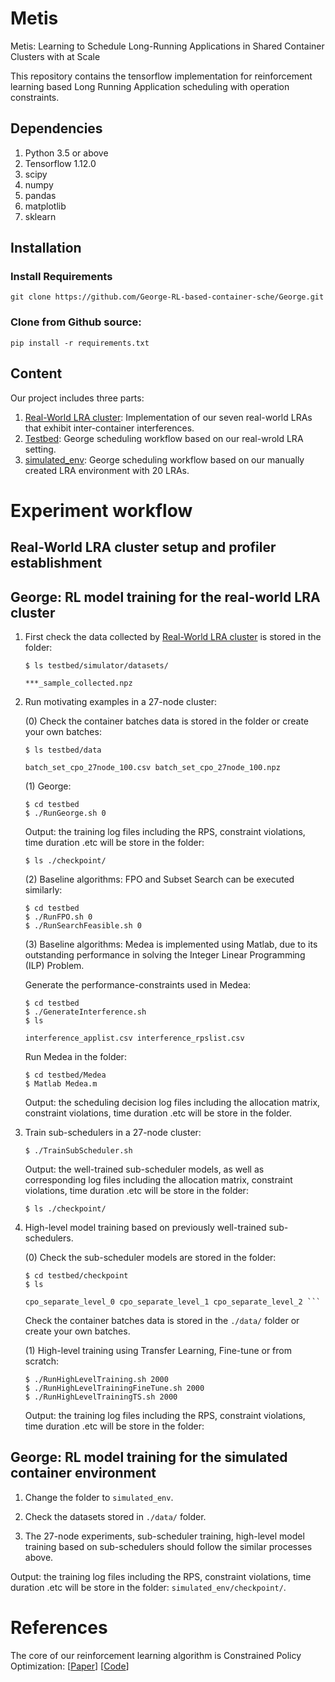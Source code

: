 Metis
====================
Metis: Learning to Schedule Long-Running Applications in Shared Container Clusters with at Scale


This repository contains the tensorflow implementation for reinforcement learning based Long Running Application scheduling with operation constraints. 



## Dependencies
1. Python 3.5 or above
2. Tensorflow 1.12.0
3. scipy
4. numpy
5. pandas
6. matplotlib
7. sklearn

## Installation
### Install Requirements
```
git clone https://github.com/George-RL-based-container-sche/George.git
```
### Clone from Github source:
```
pip install -r requirements.txt
```

## Content

Our project includes three parts: 
1. [Real-World LRA cluster](https://github.com/George-RL-based-container-sche/George/tree/master/testbed): Implementation of our seven real-world LRAs that exhibit inter-container interferences.
2. [Testbed](https://github.com/George-RL-based-container-sche/George/tree/master/testbed): George scheduling workflow based on our real-wrold LRA setting.
3. [simulated_env](https://github.com/George-RL-based-container-sche/George/tree/master/simulated_env): George scheduling workflow based on our manually created LRA environment with 20 LRAs.

# Experiment workflow

## Real-World LRA cluster setup and profiler establishment


## George: RL model training for the real-world LRA cluster

1. First check the data collected by [Real-World LRA cluster](https://github.com/George-RL-based-container-sche/George/tree/master/testbed) 
is stored in the folder:

    ```
    $ ls testbed/simulator/datasets/
    ```
    ```
    ***_sample_collected.npz 
    ```

2. Run motivating examples in a 27-node cluster:

   (0) Check the container batches data is stored in the folder or create your own batches:
    ```
    $ ls testbed/data
    ```
    ```
    batch_set_cpo_27node_100.csv batch_set_cpo_27node_100.npz 
    ```

   (1) George: 
    ```
    $ cd testbed
    $ ./RunGeorge.sh 0
    ```
    Output: the training log files including the RPS, constraint violations, time duration .etc will be store in the folder:
    ```
    $ ls ./checkpoint/
    ```
    
    (2) Baseline algorithms: FPO and Subset Search can be executed similarly:
    ```
    $ cd testbed
    $ ./RunFPO.sh 0
    $ ./RunSearchFeasible.sh 0
    ```
    
    (3) Baseline algorithms: Medea is implemented using Matlab, due to its outstanding performance in solving the Integer Linear Programming (ILP) Problem.
        
      Generate the performance-constraints used in Medea:
      
    ```
    $ cd testbed
    $ ./GenerateInterference.sh
    $ ls
    ```
    ```
    interference_applist.csv interference_rpslist.csv
    ```
    Run Medea in the folder:
    ```
    $ cd testbed/Medea
    $ Matlab Medea.m
    ```
    Output: the scheduling decision log files including the allocation matrix, constraint violations, time duration .etc will be store in the folder.

3. Train sub-schedulers in a 27-node cluster: 
    ```
    $ ./TrainSubScheduler.sh
    ```
    Output: the well-trained sub-scheduler models, as well as corresponding log files including the allocation matrix, constraint violations, time duration .etc will be store in the folder:
    ```
    $ ls ./checkpoint/
    ```

4. High-level model training based on previously well-trained sub-schedulers.

    (0) Check the sub-scheduler models are stored in the folder:
    ```
    $ cd testbed/checkpoint
    $ ls 
    ```
    ```
    cpo_separate_level_0 cpo_separate_level_1 cpo_separate_level_2 ```  
    ```
    Check the container batches data is stored in the `./data/` folder or create your own batches.
    
    (1) High-level training using Transfer Learning, Fine-tune or from scratch:
    ```
    $ ./RunHighLevelTraining.sh 2000
    $ ./RunHighLevelTrainingFineTune.sh 2000
    $ ./RunHighLevelTrainingTS.sh 2000
    ```
    Output: the training log files including the RPS, constraint violations, time duration .etc will be store in the folder:

    
## George: RL model training for the simulated container environment

1. Change the folder to `simulated_env`.

2. Check the datasets stored in `./data/` folder.

3. The 27-node experiments, sub-scheduler training, high-level model training based on sub-schedulers should follow the similar processes above.

Output: the training log files including the RPS, constraint violations, time duration .etc will be store in the folder: `simulated_env/checkpoint/`.


# References
The core of our reinforcement learning algorithm is Constrained Policy Optimization: \[[Paper](https://arxiv.org/abs/1705.10528)\] \[[Code](https://github.com/jachiam/cpo)\]
